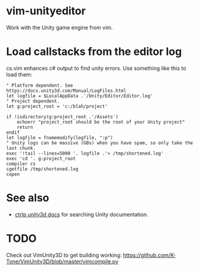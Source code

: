 # vim-unityeditor
Work with the Unity game engine from vim.

# Load callstacks from the editor log

cs.vim enhances c# output to find unity errors. Use something like this to load them:

    " Platform dependent. See https://docs.unity3d.com/Manual/LogFiles.html
    let logfile = $LocalAppData .'/Unity/Editor/Editor.log'
    " Project dependent.
    let g:project_root = 'c:/blah/project'

    if !isdirectory(g:project_root .'/Assets')
        echoerr "project_root should be the root of your Unity project"
        return
    endif
    let logfile = fnamemodify(logfile, ":p")
    " Unity logs can be massive (GBs) when you have spam, so only take the last chunk.
    exec '!tail --lines=5000 '. logfile .'> /tmp/shortened.log'
    exec 'cd '. g:project_root
    compiler cs
    cgetfile /tmp/shortened.log
    copen


# See also

* [ctrlp unity3d docs](https://github.com/idbrii/ctrlp-unity3d-docs) for searching Unity documentation.


# TODO
Check out VimUnity3D to get building working:
https://github.com/K-Tone/VimUnity3D/blob/master/vimcompile.py

